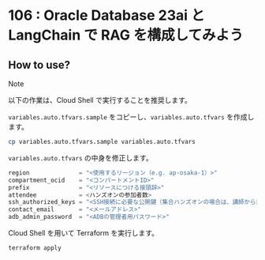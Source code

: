# 106 : Oracle Database 23ai と LangChain で RAG を構成してみよう

## How to use?

> [!NOTE]
> 以下の作業は、Cloud Shell で実行することを推奨します。

`variables.auto.tfvars.sample` をコピーし、`variables.auto.tfvars` を作成します。

```sh
cp variables.auto.tfvars.sample variables.auto.tfvars
```

`variables.auto.tfvars` の中身を修正します。

```tf
region              = "<使用するリージョン（e.g. ap-osaka-1）>"
compartment_ocid    = "<コンパートメントID>"
prefix              = "<リソースにつける接頭辞>"
attendee            = <ハンズオンの参加者数>
ssh_authorized_keys = "<SSH接続に必要な公開鍵（集合ハンズオンの場合は、講師から鍵を受領してください）>"
contact_email       = "<メールアドレス>"
adb_admin_password  = "<ADBの管理者用パスワード>"
```

Cloud Shell を用いて Terraform を実行します。

```sh
terraform apply
```
